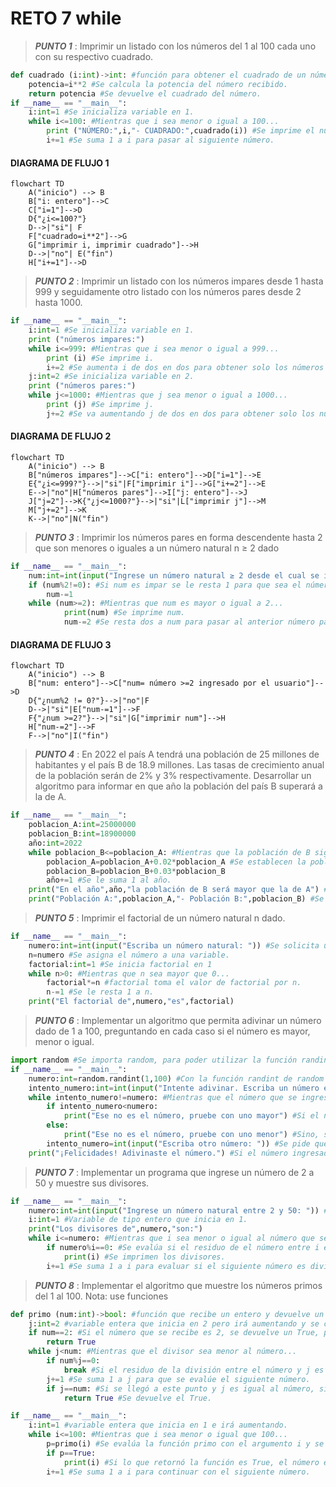 # RETO 7 while
>***PUNTO 1***
>: Imprimir un listado con los números del 1 al 100 cada uno con su respectivo cuadrado.
```python
def cuadrado (i:int)->int: #función para obtener el cuadrado de un número, recibe y devuelve un entero.
    potencia=i**2 #Se calcula la potencia del número recibido.
    return potencia #Se devuelve el cuadrado del número.
if __name__ == "__main__":
    i:int=1 #Se inicializa variable en 1.
    while i<=100: #Mientras que i sea menor o igual a 100...
        print ("NÚMERO:",i,"- CUADRADO:",cuadrado(i)) #Se imprime el número y se evalúa la función 'cuadrado' con número y el resultado se imprime.
        i+=1 #Se suma 1 a i para pasar al siguiente número.
```
#### DIAGRAMA DE FLUJO 1
```mermaid
flowchart TD
    A("inicio") --> B
    B["i: entero"]-->C
    C["i=1"]-->D
    D{"¿i<=100?"}
    D-->|"si"| F
    F["cuadrado=i**2"]-->G
    G["imprimir i, imprimir cuadrado"]-->H
    D-->|"no"| E("fin")
    H["i+=1"]-->D
```
>***PUNTO 2***
>: Imprimir un listado con los números impares desde 1 hasta 999 y seguidamente otro listado con los números pares desde 2 hasta 1000.
```python
if __name__ == "__main__":
    i:int=1 #Se inicializa variable en 1.
    print ("números impares:")
    while i<=999: #Mientras que i sea menor o igual a 999...
        print (i) #Se imprime i.
        i+=2 #Se aumenta i de dos en dos para obtener solo los números impares.
    j:int=2 #Se inicializa variable en 2.
    print ("números pares:")
    while j<=1000: #Mientras que j sea menor o igual a 1000...
        print (j) #Se imprime j.
        j+=2 #Se va aumentando j de dos en dos para obtener solo los número pares.
```
#### DIAGRAMA DE FLUJO 2
```mermaid
flowchart TD
    A("inicio") --> B
    B["números impares"]-->C["i: entero"]-->D["i=1"]-->E
    E{"¿i<=999?"}-->|"si"|F["imprimir i"]-->G["i+=2"]-->E
    E-->|"no"|H["números pares"]-->I["j: entero"]-->J
    J["j=2"]-->K{"¿j<=1000?"}-->|"si"|L["imprimir j"]-->M
    M["j+=2"]-->K
    K-->|"no"|N("fin")
```
>***PUNTO 3***
>: Imprimir los números pares en forma descendente hasta 2 que son menores o iguales a un número natural n ≥ 2 dado
```python
if __name__ == "__main__":
    num:int=int(input("Ingrese un número natural ≥ 2 desde el cual se iniciará la lista de números pares de forma descendente hasta 2: ")) #Se solicita un número 'num'.
    if (num%2!=0): #Si num es impar se le resta 1 para que sea el número par anterior a este.
        num-=1
    while (num>=2): #Mientras que num es mayor o igual a 2...
            print(num) #Se imprime num.
            num-=2 #Se resta dos a num para pasar al anterior número par.
```
#### DIAGRAMA DE FLUJO 3
```mermaid
flowchart TD
    A("inicio") --> B
    B["num: entero"]-->C["num= número >=2 ingresado por el usuario"]-->D
    D{"¿num%2 != 0?"}-->|"no"|F
    D-->|"si"|E["num-=1"]-->F
    F{"¿num >=2?"}-->|"si"|G["imprimir num"]-->H
    H["num-=2"]-->F
    F-->|"no"|I("fin")
```
>***PUNTO 4***
>: En 2022 el país A tendrá una población de 25 millones de habitantes y el país B de 18.9 millones. Las tasas de crecimiento anual de la población serán de 2% y 3% respectivamente. Desarrollar un algoritmo para informar en que año la población del país B superará a la de A.
```python
if __name__ == "__main__":
    poblacion_A:int=25000000
    poblacion_B:int=18900000
    año:int=2022
    while poblacion_B<=poblacion_A: #Mientras que la población de B siga siendo menor o igual a la de A...
        poblacion_A=poblacion_A+0.02*poblacion_A #Se establecen la poblaciones del siguiente año, con base a las tasas de crecimiento.
        poblacion_B=poblacion_B+0.03*poblacion_B
        año+=1 #Se le suma 1 al año.
    print("En el año",año,"la población de B será mayor que la de A") #Cuando la población de B sea mayor a la de A, ya no se entrará al while, se llega a este punto y se escribe el año en el que esto sucedió.
    print("Población A:",poblacion_A,"- Población B:",poblacion_B) #Se imprimen las poblaciones de A y B para comprobar que la de B si es mayor que la de A.
```
>***PUNTO 5***
>: Imprimir el factorial de un número natural n dado.
```python
if __name__ == "__main__":
    numero:int=int(input("Escriba un número natural: ")) #Se solicita un número.
    n=numero #Se asigna el número a una variable.
    factorial:int=1 #Se inicia factorial en 1
    while n>0: #Mientras que n sea mayor que 0...
        factorial*=n #factorial toma el valor de factorial por n.
        n-=1 #Se le resta 1 a n.
    print("El factorial de",numero,"es",factorial)
```
>***PUNTO 6***
>: Implementar un algoritmo que permita adivinar un número dado de 1 a 100, preguntando en cada caso si el número es mayor, menor o igual.
```python
import random #Se importa random, para poder utilizar la función randint.
if __name__ == "__main__":
    numero:int=random.randint(1,100) #Con la función randint de random se solicita un número aleatorio entre 1 y 100 y se guarda en 'numero'.
    intento_numero:int=int(input("Intente adivinar. Escriba un número entre 1 y 100: ")) #Se solicita un número y se convierte en entero.
    while intento_numero!=numero: #Mientras que el número que se ingresa sea diferente al número aleatorio seleccionado, se pregunta lo siguiente:
        if intento_numero<numero:
            print("Ese no es el número, pruebe con uno mayor") #Si el número que se ingreso es menor a 'numero', se sugiere que se escriba uno mayor.
        else:
            print("Ese no es el número, pruebe con uno menor") #Sino, se sugiere que se escriba uno menor.
        intento_numero=int(input("Escriba otro número: ")) #Se pide que se escriba otro número y este ahora se guarda en 'intento_numero', para que ahora sea este quien se evalúe en el while.
    print("¡Felicidades! Adivinaste el número.") #Si el número ingresado no entró al while, es porque este es igual a 'numero'.
```
>***PUNTO 7***
>: Implementar un programa que ingrese un número de 2 a 50 y muestre sus divisores.
```python
if __name__ == "__main__":
    numero:int=int(input("Ingrese un número natural entre 2 y 50: ")) #Solicita un número, lo convierte a entero y lo guarda en 'numero'.
    i:int=1 #Variable de tipo entero que inicia en 1.
    print("Los divisores de",numero,"son:")
    while i<=numero: #Mientras que i sea menor o igual al número que se ingreso...
        if numero%i==0: #Se evalúa si el residuo de el número entre i es 0, si este es 0, i es un divisor de numero.
            print(i) #Se imprimen los divisores.
        i+=1 #Se suma 1 a i para evaluar si el siguiente número es divisor.
```
>***PUNTO 8***
>: Implementar el algoritmo que muestre los números primos del 1 al 100. Nota: use funciones
```python
def primo (num:int)->bool: #función que recibe un entero y devuelve un boleano.
    j:int=2 #variable entera que inicia en 2 pero irá aumentando y se comportará como divisor.
    if num==2: #Si el número que se recibe es 2, se devuelve un True, porque 2 sí es primo pero no se puede evaluar al igual que los demás.
        return True
    while j<num: #Mientras que el divisor sea menor al número...
        if num%j==0:
            break #Si el residuo de la división entre el número y j es 0, se sale del bucle, porque ya se sabe que no es primo.
        j+=1 #Se suma 1 a j para que se evalúe el siguiente número.
        if j==num: #Si se llegó a este punto y j es igual al número, significa que ya se evaluaron todos los números naturales menores que número y ninguno es su divisor, por lo cual el número es primo.
            return True #Se devuelve el True.

if __name__ == "__main__":
    i:int=1 #variable entera que inicia en 1 e irá aumentando.
    while i<=100: #Mientras que i sea menor o igual que 100...
        p=primo(i) #Se evalúa la función primo con el argumento i y se guarda en p.
        if p==True:
            print(i) #Si lo que retornó la función es True, el número es primo, así que se imprime.
        i+=1 #Se suma 1 a i para continuar con el siguiente número.
```
